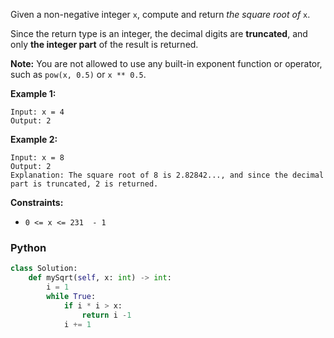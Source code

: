 Given a non-negative integer  `x`, compute and return  _the square root of_  `x`.

Since the return type is an integer, the decimal digits are  **truncated**, and only  **the integer part**  of the result is returned.

**Note:** You are not allowed to use any built-in exponent function or operator, such as  `pow(x, 0.5)`  or `x ** 0.5`.

**Example 1:**
```
Input: x = 4
Output: 2
```
**Example 2:**

```
Input: x = 8
Output: 2
Explanation: The square root of 8 is 2.82842..., and since the decimal part is truncated, 2 is returned.
```
**Constraints:**

-   `0 <= x <= 231  - 1`


### Python
```python
class Solution:
    def mySqrt(self, x: int) -> int:
        i = 1
        while True:
            if i * i > x:
                return i -1
            i += 1
```
